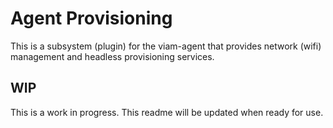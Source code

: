 # Agent Provisioning
This is a subsystem (plugin) for the viam-agent that provides network (wifi) management and headless provisioning services.

## WIP
This is a work in progress. This readme will be updated when ready for use.
